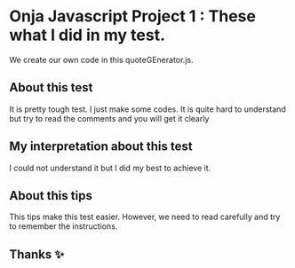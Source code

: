 # Onja Javascript Project 1 : These what I did in my test.

We create our own code in this quoteGEnerator.js.


## About this test

It is pretty tough test. I just make some codes. It is quite hard to understand but try to read the comments and you will get it clearly

## My interpretation about this test

I could not understand it but I did my best to achieve it.

## About this tips

This tips make this test easier. However, we need to read carefully and try to remember the instructions.

## Thanks ✨
